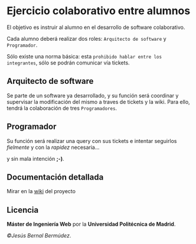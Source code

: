 # Ejercicio colaborativo entre alumnos
El objetivo es instruir al alumno en el desarrollo de software colaborativo.

Cada alumno deberá realizar dos roles: `Arquitecto de software` y `Programador`.

Sólo existe una norma básica: esta `prohibido hablar entre los integrantes`, sólo se podrán comunicar vía tickets.

## Arquitecto de software
Se parte de un software ya desarrollado,
y su función será coordinar y supervisar la modificación del mismo a traves de tickets y la wiki.
Para ello, tendrá la colaboración de tres `Programadores`.

## Programador
Su función será realizar una query con sus tickets e intentar seguirlos *fielmente* y con la *rapidez* necesaria...

y sin mala intención **;-)**.

## Documentación detallada
Mirar en la [wiki](../../wiki) del proyecto

## Licencia
**Máster de Ingeniería Web** por la **Universidad Politécnica de Madrid**.

*&copy;Jesús Bernal Bermúdez*.
